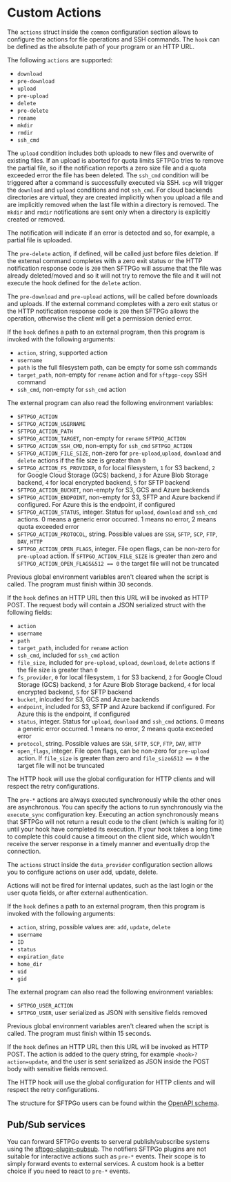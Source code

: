 # Custom Actions

The `actions` struct inside the `common` configuration section allows to configure the actions for file operations and SSH commands.
The `hook` can be defined as the absolute path of your program or an HTTP URL.

The following `actions` are supported:

- `download`
- `pre-download`
- `upload`
- `pre-upload`
- `delete`
- `pre-delete`
- `rename`
- `mkdir`
- `rmdir`
- `ssh_cmd`

The `upload` condition includes both uploads to new files and overwrite of existing files. If an upload is aborted for quota limits SFTPGo tries to remove the partial file, so if the notification reports a zero size file and a quota exceeded error the file has been deleted. The `ssh_cmd` condition will be triggered after a command is successfully executed via SSH. `scp` will trigger the `download` and `upload` conditions and not `ssh_cmd`.
For cloud backends directories are virtual, they are created implicitly when you upload a file and are implicitly removed when the last file within a directory is removed. The `mkdir` and `rmdir` notifications are sent only when a directory is explicitly created or removed.

The notification will indicate if an error is detected and so, for example, a partial file is uploaded.

The `pre-delete` action, if defined, will be called just before files deletion. If the external command completes with a zero exit status or the HTTP notification response code is `200` then SFTPGo will assume that the file was already deleted/moved and so it will not try to remove the file and it will not execute the hook defined for the `delete` action.

The `pre-download` and `pre-upload` actions, will be called before downloads and uploads. If the external command completes with a zero exit status or the HTTP notification response code is `200` then SFTPGo allows the operation, otherwise the client will get a permission denied error.

If the `hook` defines a path to an external program, then this program is invoked with the following arguments:

- `action`, string, supported action
- `username`
- `path` is the full filesystem path, can be empty for some ssh commands
- `target_path`, non-empty for `rename` action and for `sftpgo-copy` SSH command
- `ssh_cmd`, non-empty for `ssh_cmd` action

The external program can also read the following environment variables:

- `SFTPGO_ACTION`
- `SFTPGO_ACTION_USERNAME`
- `SFTPGO_ACTION_PATH`
- `SFTPGO_ACTION_TARGET`, non-empty for `rename` `SFTPGO_ACTION`
- `SFTPGO_ACTION_SSH_CMD`, non-empty for `ssh_cmd` `SFTPGO_ACTION`
- `SFTPGO_ACTION_FILE_SIZE`, non-zero for `pre-upload`,`upload`, `download` and `delete` actions if the file size is greater than `0`
- `SFTPGO_ACTION_FS_PROVIDER`, `0` for local filesystem, `1` for S3 backend, `2` for Google Cloud Storage (GCS) backend, `3` for Azure Blob Storage backend, `4` for local encrypted backend, `5` for SFTP backend
- `SFTPGO_ACTION_BUCKET`, non-empty for S3, GCS and Azure backends
- `SFTPGO_ACTION_ENDPOINT`, non-empty for S3, SFTP and Azure backend if configured. For Azure this is the endpoint, if configured
- `SFTPGO_ACTION_STATUS`, integer. Status for `upload`, `download` and `ssh_cmd` actions. 0 means a generic error occurred. 1 means no error, 2 means quota exceeded error
- `SFTPGO_ACTION_PROTOCOL`, string. Possible values are `SSH`, `SFTP`, `SCP`, `FTP`, `DAV`, `HTTP`
- `SFTPGO_ACTION_OPEN_FLAGS`, integer. File open flags, can be non-zero for `pre-upload` action. If `SFTPGO_ACTION_FILE_SIZE` is greater than zero and `SFTPGO_ACTION_OPEN_FLAGS&512 == 0` the target file will not be truncated

Previous global environment variables aren't cleared when the script is called.
The program must finish within 30 seconds.

If the `hook` defines an HTTP URL then this URL will be invoked as HTTP POST. The request body will contain a JSON serialized struct with the following fields:

- `action`
- `username`
- `path`
- `target_path`, included for `rename` action
- `ssh_cmd`, included for `ssh_cmd` action
- `file_size`, included for `pre-upload`, `upload`, `download`, `delete` actions if the file size is greater than `0`
- `fs_provider`, `0` for local filesystem, `1` for S3 backend, `2` for Google Cloud Storage (GCS) backend, `3` for Azure Blob Storage backend, `4` for local encrypted backend, `5` for SFTP backend
- `bucket`, inlcuded for S3, GCS and Azure backends
- `endpoint`, included for S3, SFTP and Azure backend if configured. For Azure this is the endpoint, if configured
- `status`, integer. Status for `upload`, `download` and `ssh_cmd` actions. 0 means a generic error occurred. 1 means no error, 2 means quota exceeded error
- `protocol`, string. Possible values are `SSH`, `SFTP`, `SCP`, `FTP`, `DAV`, `HTTP`
- `open_flags`, integer. File open flags, can be non-zero for `pre-upload` action. If `file_size` is greater than zero and `file_size&512 == 0` the target file will not be truncated

The HTTP hook will use the global configuration for HTTP clients and will respect the retry configurations.

The `pre-*` actions are always executed synchronously while the other ones are asynchronous. You can specify the actions to run synchronously via the `execute_sync` configuration key. Executing an action synchronously means that SFTPGo will not return a result code to the client (which is waiting for it) until your hook have completed its execution. If your hook takes a long time to complete this could cause a timeout on the client side, which wouldn't receive the server response in a timely manner and eventually drop the connection.

The `actions` struct inside the `data_provider` configuration section allows you to configure actions on user add, update, delete.

Actions will not be fired for internal updates, such as the last login or the user quota fields, or after external authentication.

If the `hook` defines a path to an external program, then this program is invoked with the following arguments:

- `action`, string, possible values are: `add`, `update`, `delete`
- `username`
- `ID`
- `status`
- `expiration_date`
- `home_dir`
- `uid`
- `gid`

The external program can also read the following environment variables:

- `SFTPGO_USER_ACTION`
- `SFTPGO_USER`, user serialized as JSON with sensitive fields removed

Previous global environment variables aren't cleared when the script is called.
The program must finish within 15 seconds.

If the `hook` defines an HTTP URL then this URL will be invoked as HTTP POST. The action is added to the query string, for example `<hook>?action=update`, and the user is sent serialized as JSON inside the POST body with sensitive fields removed.

The HTTP hook will use the global configuration for HTTP clients and will respect the retry configurations.

The structure for SFTPGo users can be found within the [OpenAPI schema](../httpd/schema/openapi.yaml).

## Pub/Sub services

You can forward SFTPGo events to serveral publish/subscribe systems using the [sftpgo-plugin-pubsub](https://github.com/sftpgo/sftpgo-plugin-pubsub). The notifiers SFTPGo plugins are not suitable for interactive actions such as `pre-*` events. Their scope is to simply forward events to external services. A custom hook is a better choice if you need to react to `pre-*` events.
